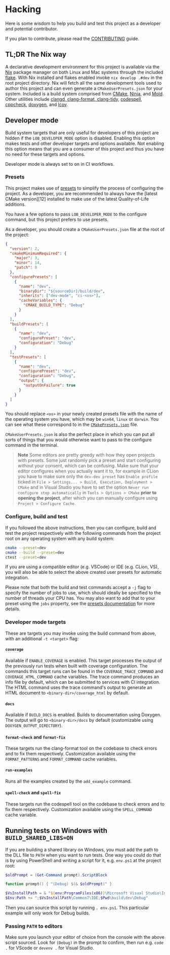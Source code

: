 # Hacking

Here is some wisdom to help you build and test this project as a developer and potential contributor.

If you plan to contribute, please read the [CONTRIBUTING](CONTRIBUTING.md) guide.

## TL;DR The Nix way

A declarative development environment for this project is available via the [Nix][1] package manager on both Linux and Mac systems through the included [flake](flake.nix). With Nix installed and flakes enabled invoke ```nix develop .#dev``` in the root project directory. Nix will fetch all the same development tools used to author this project and can even generate a `CMakeUserPresets.json` for your system. Included is a build system comprised from [CMake][2], [Ninja][3], and [Mold][4]. Other utilities include [clangd, clang-format, clang-tidy][5], [codespell][6], [cppcheck][7], [doxygen][8], and [lcov][9].

## Developer mode

Build system targets that are only useful for developers of this project are hidden if the `LOB_DEVELOPER_MODE` option is disabled. Enabling this option makes tests and other developer targets and options available. Not enabling this option means that you are a consumer of this project and thus you have no need for these targets and options.

Developer mode is always set to on in CI workflows.

### Presets

This project makes use of [presets][1] to simplify the process of configuring the project. As a developer, you are recommended to always have the [latest CMake version][12] installed to make use of the latest Quality-of-Life additions.

You have a few options to pass `LOB_DEVELOPER_MODE` to the configure command, but this project prefers to use presets.

As a developer, you should create a `CMakeUserPresets.json` file at the root of the project:

```json
{
  "version": 2,
  "cmakeMinimumRequired": {
    "major": 3,
    "minor": 14,
    "patch": 0
  },
  "configurePresets": [
    {
      "name": "dev",
      "binaryDir": "${sourceDir}/build/dev",
      "inherits": ["dev-mode", "ci-<os>"],
      "cacheVariables": {
        "CMAKE_BUILD_TYPE": "Debug"
      }
    }
  ],
  "buildPresets": [
    {
      "name": "dev",
      "configurePreset": "dev",
      "configuration": "Debug"
    }
  ],
  "testPresets": [
    {
      "name": "dev",
      "configurePreset": "dev",
      "configuration": "Debug",
      "output": {
        "outputOnFailure": true
      }
    }
  ]
}
```

You should replace `<os>` in your newly created presets file with the name of the operating system you have, which may be `win64`, `linux` or `darwin`. You can see what these correspond to in the [`CMakePresets.json`](CMakePresets.json) file.

`CMakeUserPresets.json` is also the perfect place in which you can put all sorts of things that you would otherwise want to pass to the configure command in the terminal.

> **Note**
> Some editors are pretty greedy with how they open projects with presets.
> Some just randomly pick a preset and start configuring without your consent,
> which can be confusing. Make sure that your editor configures when you
> actually want it to, for example in CLion you have to make sure only the
> `dev-dev preset` has `Enable profile` ticked in
> `File > Settings... > Build, Execution, Deployment > CMake` and in Visual
> Studio you have to set the option `Never run configure step automatically`
> in `Tools > Options > CMake` **prior to opening the project**, after which
> you can manually configure using `Project > Configure Cache`.

### Configure, build and test

If you followed the above instructions, then you can configure, build and test the project respectively with the following commands from the project root on any operating system with any build system:

```sh
cmake --preset=dev
cmake --build --preset=dev
ctest --preset=dev
```

If you are using a compatible editor (e.g. VSCode) or IDE (e.g. CLion, VS), you will also be able to select the above created user presets for automatic integration.

Please note that both the build and test commands accept a `-j` flag to specify the number of jobs to use, which should ideally be specified to the number of threads your CPU has. You may also want to add that to your preset using the `jobs` property, see the [presets documentation][11] for more details.

### Developer mode targets

These are targets you may invoke using the build command from above, with an additional `-t <target>` flag:

#### `coverage`

Available if `ENABLE_COVERAGE` is enabled. This target processes the output of the previously run tests when built with coverage configuration. The commands this target runs can be found in the `COVERAGE_TRACE_COMMAND` and `COVERAGE_HTML_COMMAND` cache variables. The trace command produces an info file by default, which can be submitted to services with CI integration. The HTML command uses the trace command's output to generate an HTML document to `<binary-dir>/coverage_html` by default.

#### `docs`

Available if `BUILD_DOCS` is enabled. Builds to documentation using Doxygen. The output will go to `<binary-dir>/docs` by default (customizable using `DOXYGEN_OUTPUT_DIRECTORY`).

#### `format-check` and `format-fix`

These targets run the clang-format tool on the codebase to check errors and to fix them respectively. Customization available using the `FORMAT_PATTERNS` and `FORMAT_COMMAND` cache variables.

#### `run-examples`

Runs all the examples created by the `add_example` command.

#### `spell-check` and `spell-fix`

These targets run the codespell tool on the codebase to check errors and to fix them respectively. Customization available using the `SPELL_COMMAND` cache variable.

## Running tests on Windows with `BUILD_SHARED_LIBS=ON`

If you are building a shared library on Windows, you must add the path to the DLL file to `PATH` when you want to run tests. One way you could do that is by using PowerShell and writing a script for it, e.g. `env.ps1` at the project root:

```powershell
$oldPrompt = (Get-Command prompt).ScriptBlock

function prompt() { "(Debug) $(& $oldPrompt)" }

$VsInstallPath = & "${env:ProgramFiles(x86)}\Microsoft Visual Studio\Installer\vswhere.exe" -Property InstallationPath
$Env:Path += ";$VsInstallPath\Common7\IDE;$Pwd\build\dev\Debug"
```

Then you can source this script by running `. env.ps1`. This particular example will only work for Debug builds.

### Passing `PATH` to editors

Make sure you launch your editor of choice from the console with the above script sourced. Look for `(Debug)` in the prompt to confirm, then run e.g. `code .` for VScode or `devenv .` for Visual Studio.

[1]: https://nixos.org/
[2]: https://cmake.org/
[3]: https://ninja-build.org/
[4]: https://github.com/rui314/mold
[5]: https://clang.llvm.org/extra/index.html
[6]: https://github.com/codespell-project/codespell
[7]: http://cppcheck.net/
[8]: https://www.doxygen.nl/index.html
[9]: https://github.com/linux-test-project/lcov
[10]: https://cmake.org/cmake/help/latest/manual/cmake-presets.7.html
[11]: https://cmake.org/download/
